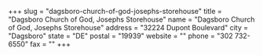 +++
slug = "dagsboro-church-of-god-josephs-storehouse"
title = "Dagsboro Church of God, Josephs Storehouse"
name = "Dagsboro Church of God, Josephs Storehouse"
address = "32224 Dupont Boulevard"
city = "Dagsboro"
state = "DE"
postal = "19939"
website = ""
phone = "302 732-6550"
fax = ""
+++
